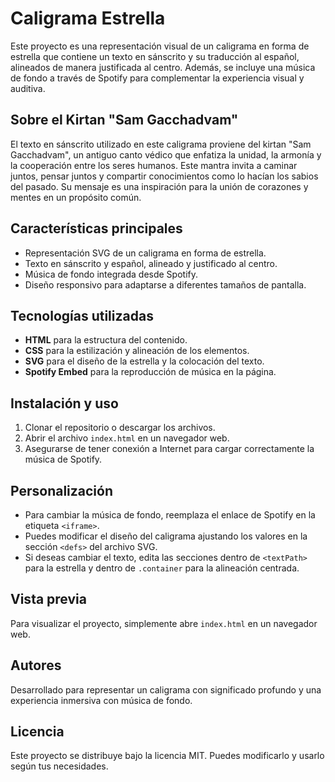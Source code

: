 # Caligrama Estrella

Este proyecto es una representación visual de un caligrama en forma de estrella que contiene un texto en sánscrito y su traducción al español, alineados de manera justificada al centro. Además, se incluye una música de fondo a través de Spotify para complementar la experiencia visual y auditiva.

## Sobre el Kirtan "Sam Gacchadvam"
El texto en sánscrito utilizado en este caligrama proviene del kirtan "Sam Gacchadvam", un antiguo canto védico que enfatiza la unidad, la armonía y la cooperación entre los seres humanos. Este mantra invita a caminar juntos, pensar juntos y compartir conocimientos como lo hacían los sabios del pasado. Su mensaje es una inspiración para la unión de corazones y mentes en un propósito común.

## Características principales
- Representación SVG de un caligrama en forma de estrella.
- Texto en sánscrito y español, alineado y justificado al centro.
- Música de fondo integrada desde Spotify.
- Diseño responsivo para adaptarse a diferentes tamaños de pantalla.

## Tecnologías utilizadas
- **HTML** para la estructura del contenido.
- **CSS** para la estilización y alineación de los elementos.
- **SVG** para el diseño de la estrella y la colocación del texto.
- **Spotify Embed** para la reproducción de música en la página.

## Instalación y uso
1. Clonar el repositorio o descargar los archivos.
2. Abrir el archivo `index.html` en un navegador web.
3. Asegurarse de tener conexión a Internet para cargar correctamente la música de Spotify.

## Personalización
- Para cambiar la música de fondo, reemplaza el enlace de Spotify en la etiqueta `<iframe>`.
- Puedes modificar el diseño del caligrama ajustando los valores en la sección `<defs>` del archivo SVG.
- Si deseas cambiar el texto, edita las secciones dentro de `<textPath>` para la estrella y dentro de `.container` para la alineación centrada.

## Vista previa
Para visualizar el proyecto, simplemente abre `index.html` en un navegador web.

## Autores
Desarrollado para representar un caligrama con significado profundo y una experiencia inmersiva con música de fondo.

## Licencia
Este proyecto se distribuye bajo la licencia MIT. Puedes modificarlo y usarlo según tus necesidades.

